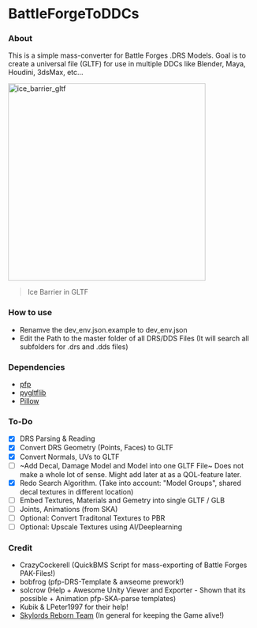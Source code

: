 # BattleForgeToDDCs
### About
This is a simple mass-converter for Battle Forges .DRS Models. Goal is to create a universal file (GLTF) for use in multiple DDCs like Blender, Maya, Houdini, 3dsMax, etc...

<img src="https://i.gyazo.com/51a830c1b9aaefcafeedaf3ecd8edee8.png" alt="ice_barrier_gltf" width="400" height="400">

> Ice Barrier in GLTF


### How to use
- Renamve the dev_env.json.example to dev_env.json
- Edit the Path to the master folder of all DRS/DDS Files (It will search all subfolders for .drs and .dds files)

### Dependencies
- [pfp](https://github.com/d0c-s4vage/pfpu)
- [pygltflib](https://gitlab.com/dodgyville/pygltflib)
- [Pillow](https://github.com/python-pillow/Pillow)

### To-Do
- [x] DRS Parsing & Reading
- [X] Convert DRS Geometry (Points, Faces) to GLTF
- [x] Convert Normals, UVs to GLTF
- [ ] ~Add Decal, Damage Model and Model into one GLTF File~ Does not make a whole lot of sense. Might add later at as a QOL-feature later.
- [x] Redo Search Algorithm. (Take into account: "Model Groups", shared decal textures in different location)
- [ ] Embed Textures, Materials and Gemetry into single GLTF / GLB
- [ ] Joints, Animations (from SKA)
- [ ] Optional: Convert Traditonal Textures to PBR
- [ ] Optional: Upscale Textures using AI/Deeplearning

### Credit
- CrazyCockerell (QuickBMS Script for mass-exporting of Battle Forges PAK-Files!)
- bobfrog (pfp-DRS-Template & awseome prework!)
- solcrow (Help + Awesome Unity Viewer and Exporter - Shown that its possible + Animation pfp-SKA-parse templates)
- Kubik & LPeter1997 for their help!
- [Skylords Reborn Team](https://forum.skylords.eu/) (In general for keeping the Game alive!)
